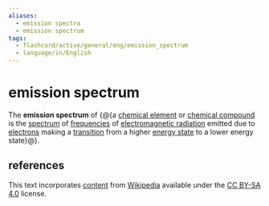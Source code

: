 ```yaml
---
aliases:
  - emission spectra
  - emission spectrum
tags:
  - flashcard/active/general/eng/emission_spectrum
  - language/in/English
---
```


# emission spectrum

The __emission spectrum__ of {@{a [chemical element](chemical%20element.md) or [chemical compound](chemical%20compound.md) is the [spectrum](spectrum%20(physical%20sciences).md) of [frequencies](frequency.md) of [electromagnetic radiation](electromagnetic%20radiation.md) emitted due to [electrons](electron.md) making a [transition](atomic%20electron%20transition.md) from a higher [energy state](energy%20level.md) to a lower energy state}@}. <!--SR:!2025-04-11,192,310-->

## references

This text incorporates [content](https://en.wikipedia.org/wiki/emission_spectrum) from [Wikipedia](Wikipedia.md) available under the [CC BY-SA 4.0](https://creativecommons.org/licenses/by-sa/4.0/) license.
